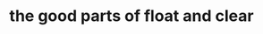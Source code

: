 ---
title: the good parts of float and clear
published: November 16, 2018
meta: floats and clear is still important to know because you never know when you are going to be working on legacy code.
pic: images/css-logo.png
imgAlt: the CSS3 logo
link: https://codinglead.github.io/css/the-good-parts-of-float-and-clear
---
